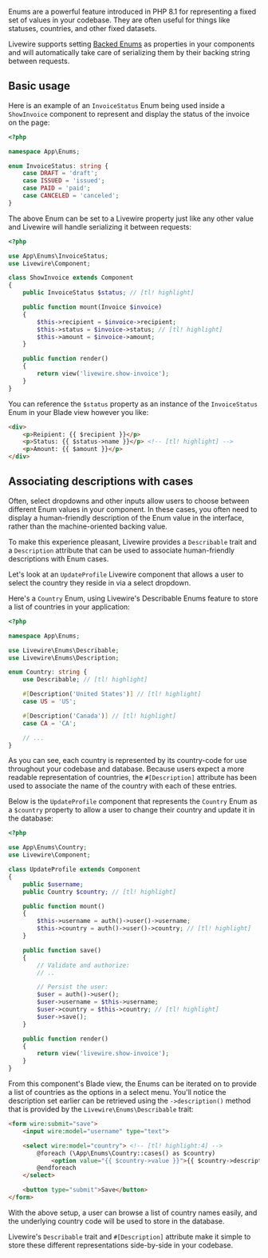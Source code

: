 
Enums are a powerful feature introduced in PHP 8.1 for representing a fixed set of values in your codebase. They are often useful for things like statuses, countries, and other fixed datasets.

Livewire supports setting [Backed Enums](https://www.php.net/manual/en/language.enumerations.backed.php) as properties in your components and will automatically take care of serializing them by their backing string between requests.

## Basic usage

Here is an example of an `InvoiceStatus` Enum being used inside a `ShowInvoice` component to represent and display the status of the invoice on the page:

```php
<?php

namespace App\Enums;

enum InvoiceStatus: string {
    case DRAFT = 'draft';
    case ISSUED = 'issued';
    case PAID = 'paid';
    case CANCELED = 'canceled';
}
```

The above Enum can be set to a Livewire property just like any other value and Livewire will handle serializing it between requests:

```php
<?php

use App\Enums\InvoiceStatus;
use Livewire\Component;

class ShowInvoice extends Component
{
    public InvoiceStatus $status; // [tl! highlight]

    public function mount(Invoice $invoice)
    {
        $this->recipient = $invoice->recipient;
        $this->status = $invoice->status; // [tl! highlight]
        $this->amount = $invoice->amount;
    }

    public function render()
    {
        return view('livewire.show-invoice');
    }
}
```

You can reference the `$status` property as an instance of the `InvoiceStatus` Enum in your Blade view however you like:

```html
<div>
    <p>Reipient: {{ $recipient }}</p>
    <p>Status: {{ $status->name }}</p> <!-- [tl! highlight] -->
    <p>Amount: {{ $amount }}</p>
</div>
```

## Associating descriptions with cases

Often, select dropdowns and other inputs allow users to choose between different Enum values in your component. In these cases, you often need to display a human-friendly description of the Enum value in the interface, rather than the machine-oriented backing value.

To make this experience pleasant, Livewire provides a `Describable` trait and a `Description` attribute that can be used to associate human-friendly descriptions with Enum cases.

Let's look at an `UpdateProfile` Livewire component that allows a user to select the country they reside in via a select dropdown.

Here's a `Country` Enum, using Livewire's Describable Enums feature to store a list of countries in your application:

```php
<?php

namespace App\Enums;

use Livewire\Enums\Describable;
use Livewire\Enums\Description;

enum Country: string {
    use Describable; // [tl! highlight]

    #[Description('United States')] // [tl! highlight]
    case US = 'US';

    #[Description('Canada')] // [tl! highlight]
    case CA = 'CA';

    // ...
}
```

As you can see, each country is represented by its country-code for use throughout your codebase and database. Because users expect a more readable representation of countries, the `#[Description]` attribute has been used to associate the name of the country with each of these entries.

Below is the `UpdateProfile` component that represents the `Country` Enum as a `$country` property to allow a user to change their country and update it in the database:

```php
<?php

use App\Enums\Country;
use Livewire\Component;

class UpdateProfile extends Component
{
    public $username;
    public Country $country; // [tl! highlight]

    public function mount()
    {
        $this->username = auth()->user()->username;
        $this->country = auth()->user()->country; // [tl! highlight]
    }

    public function save()
    {
        // Validate and authorize:
        // ..

        // Persist the user:
        $user = auth()->user();
        $user->username = $this->username;
        $user->country = $this->country; // [tl! highlight]
        $user->save();
    }

    public function render()
    {
        return view('livewire.show-invoice');
    }
}
```

From this component's Blade view, the Enums can be iterated on to provide a list of countries as the options in a select menu. You'll notice the description set earlier can be retrieved using the `->description()` method that is provided by the `Livewire\Enums\Describable` trait:

```html
<form wire:submit="save">
    <input wire:model="username" type="text">

    <select wire:model="country"> <!-- [tl! highlight:4] -->
        @foreach (\App\Enums\Country::cases() as $country)
            <option value="{{ $country->value }}">{{ $country->description() }}</option>
        @endforeach
    </select>

    <button type="submit">Save</button>
</form>
```

With the above setup, a user can browse a list of country names easily, and the underlying country code will be used to store in the database.

Livewire's `Describable` trait and `#[Description]` attribute make it simple to store these different representations side-by-side in your codebase.
